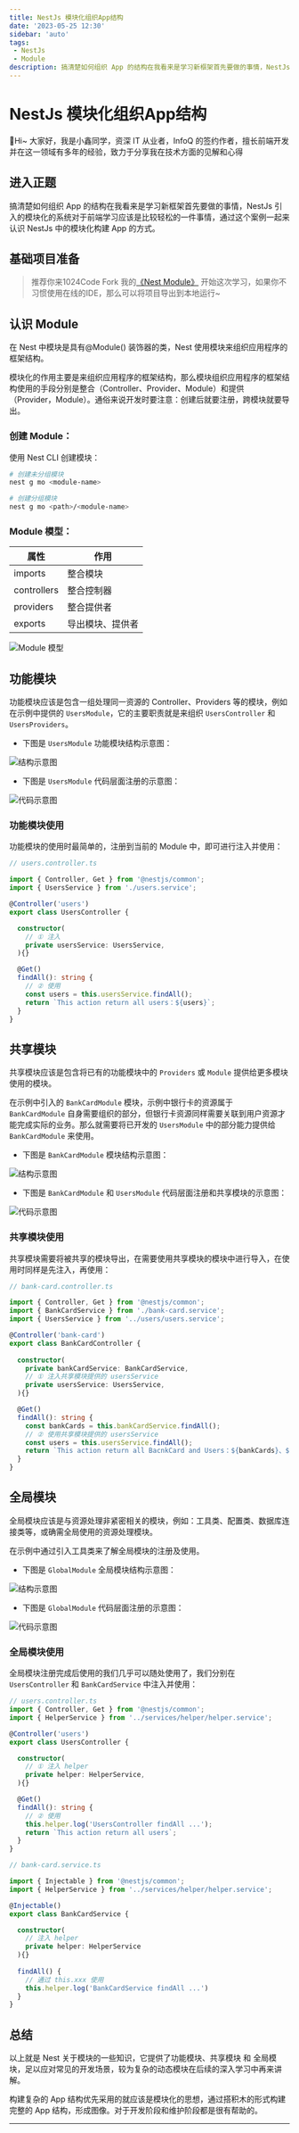 ```yaml
---
title: NestJs 模块化组织App结构
date: '2023-05-25 12:30'
sidebar: 'auto'
tags:
 - NestJs
 - Module
description: 搞清楚如何组织 App 的结构在我看来是学习新框架首先要做的事情，NestJs 引入的模块化的系统对于前端学习应该是比较轻松的一件事情，通过这个案例一起来认识 NestJs 中的模块化构建 App 的方式。
---
```


# NestJs 模块化组织App结构

🎄Hi~ 大家好，我是小鑫同学，资深 IT 从业者，InfoQ 的签约作者，擅长前端开发并在这一领域有多年的经验，致力于分享我在技术方面的见解和心得

## 进入正题

搞清楚如何组织 App 的结构在我看来是学习新框架首先要做的事情，NestJs 引入的模块化的系统对于前端学习应该是比较轻松的一件事情，通过这个案例一起来认识 NestJs 中的模块化构建 App 的方式。

## 基础项目准备

> 推荐你来1024Code Fork 我的[《Nest Module》](https://1024code.com/codecubes/bypzyje) 开始这次学习，如果你不习惯使用在线的IDE，那么可以将项目导出到本地运行~

## 认识 Module

在 Nest 中模块是具有@Module() 装饰器的类，Nest 使用模块来组织应用程序的框架结构。

模块化的作用主要是来组织应用程序的框架结构，那么模块组织应用程序的框架结构使用的手段分别是整合（Controller、Provider、Module）和提供（Provider，Module）。通俗来说开发时要注意：创建后就要注册，跨模块就要导出。

### 创建 Module：

使用 Nest CLI 创建模块：

```bash
# 创建未分组模块
nest g mo <module-name>

# 创建分组模块
nest g mo <path>/<module-name>
```

### Module 模型：

|属性|作用|
|--|--|
|imports|整合模块|
|controllers|整合控制器|
|providers|整合提供者|
|exports|导出模块、提供者|

![Module 模型](https://picgo-2022.oss-cn-beijing.aliyuncs.com/202305242331648.png)

## 功能模块

功能模块应该是包含一组处理同一资源的 Controller、Providers 等的模块，例如在示例中提供的 `UsersModule`，它的主要职责就是来组织 `UsersController` 和 `UsersProviders`。

* 下图是 `UsersModule` 功能模块结构示意图：

![结构示意图](https://picgo-2022.oss-cn-beijing.aliyuncs.com/202305242337629.png)

* 下图是 `UsersModule` 代码层面注册的示意图：

![代码示意图](https://picgo-2022.oss-cn-beijing.aliyuncs.com/202305242339745.png)

### 功能模块使用

功能模块的使用时最简单的，注册到当前的 Module 中，即可进行注入并使用：

```typescript
// users.controller.ts

import { Controller, Get } from '@nestjs/common';
import { UsersService } from './users.service';

@Controller('users')
export class UsersController {

  constructor(
    // ① 注入
    private usersService: UsersService,
  ){}

  @Get()
  findAll(): string {
    // ② 使用
    const users = this.usersService.findAll();
    return `This action return all users：${users}`;
  }
}

```

## 共享模块

共享模块应该是包含将已有的功能模块中的 `Providers` 或 `Module` 提供给更多模块使用的模块。

在示例中引入的 `BankCardModule` 模块，示例中银行卡的资源属于 `BankCardModule` 自身需要组织的部分，但银行卡资源同样需要关联到用户资源才能完成实际的业务。那么就需要将已开发的 `UsersModule` 中的部分能力提供给 `BankCardModule` 来使用。

* 下图是 `BankCardModule` 模块结构示意图：

![结构示意图](https://picgo-2022.oss-cn-beijing.aliyuncs.com/202305242346161.png)

* 下图是 `BankCardModule` 和 `UsersModule` 代码层面注册和共享模块的示意图：

![代码示意图](https://picgo-2022.oss-cn-beijing.aliyuncs.com/202305242346832.png)

### 共享模块使用

共享模块需要将被共享的模块导出，在需要使用共享模块的模块中进行导入，在使用时同样是先注入，再使用：

```typescript
// bank-card.controller.ts

import { Controller, Get } from '@nestjs/common';
import { BankCardService } from './bank-card.service';
import { UsersService } from '../users/users.service';

@Controller('bank-card')
export class BankCardController {
  
  constructor(
    private bankCardService: BankCardService,
    // ① 注入共享模块提供的 usersService
    private usersService: UsersService,
  ){}

  @Get()
  findAll(): string {
    const bankCards = this.bankCardService.findAll();
    // ② 使用共享模块提供的 usersService
    const users = this.usersService.findAll();
    return `This action return all BacnkCard and Users：${bankCards}、${users}`
  }
}
```

## 全局模块

全局模块应该是与资源处理非紧密相关的模块，例如：工具类、配置类、数据库连接类等，或确需全局使用的资源处理模块。

在示例中通过引入工具类来了解全局模块的注册及使用。

* 下图是 `GlobalModule` 全局模块结构示意图：

![结构示意图](https://picgo-2022.oss-cn-beijing.aliyuncs.com/202305242351429.png)

* 下图是 `GlobalModule`  代码层面注册的示意图：

![代码示意图](https://picgo-2022.oss-cn-beijing.aliyuncs.com/202305242352300.png)

### 全局模块使用

全局模块注册完成后使用的我们几乎可以随处使用了，我们分别在 `UsersController` 和 `BankCardService` 中注入并使用：

```typescript
// users.controller.ts
import { Controller, Get } from '@nestjs/common';
import { HelperService } from '../services/helper/helper.service';

@Controller('users')
export class UsersController {

  constructor(
    // ① 注入 helper
    private helper: HelperService,
  ){}

  @Get()
  findAll(): string {
    // ② 使用
    this.helper.log('UsersController findAll ...');
    return `This action return all users`;
  }
}
```

```typescript
// bank-card.service.ts

import { Injectable } from '@nestjs/common';
import { HelperService } from '../services/helper/helper.service';

@Injectable()
export class BankCardService {

  constructor(
    // 注入 helper
    private helper: HelperService
  ){}  
  
  findAll() {
    // 通过 this.xxx 使用
    this.helper.log('BankCardService findAll ...')
  }
}

```

## 总结

以上就是 Nest 关于模块的一些知识，它提供了功能模块、共享模块 和 全局模块，足以应对常见的开发场景，较为复杂的动态模块在后续的深入学习中再来讲解。

构建复杂的 App 结构优先采用的就应该是模块化的思想，通过搭积木的形式构建完整的 App 结构，形成图像。对于开发阶段和维护阶段都是很有帮助的。

---

<Comment />

